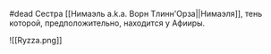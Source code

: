 #dead 
Сестра [[Нимаэль a.k.a. Ворн Тлинн'Орза||Нимаэля]], тень которой, предположительно, находится у Афииры.

 ![[Ryzza.png]] 